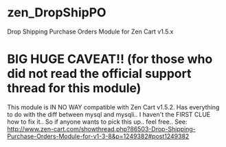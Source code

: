 zen_DropShipPO
==============

Drop Shipping Purchase Orders Module for Zen Cart v1.5.x

BIG HUGE CAVEAT!! (for those who did not read the official support thread for this module)
=================
This module is IN NO WAY compatible with Zen Cart v1.5.2. Has everything to do with the diff between mysql and mysqli.. I haven't the FIRST CLUE how to fix it.. So if anyone wants to pick this up.. feel free.. 
See: http://www.zen-cart.com/showthread.php?86503-Drop-Shipping-Purchase-Orders-Module-for-v1-3-8&p=1249382#post1249382
